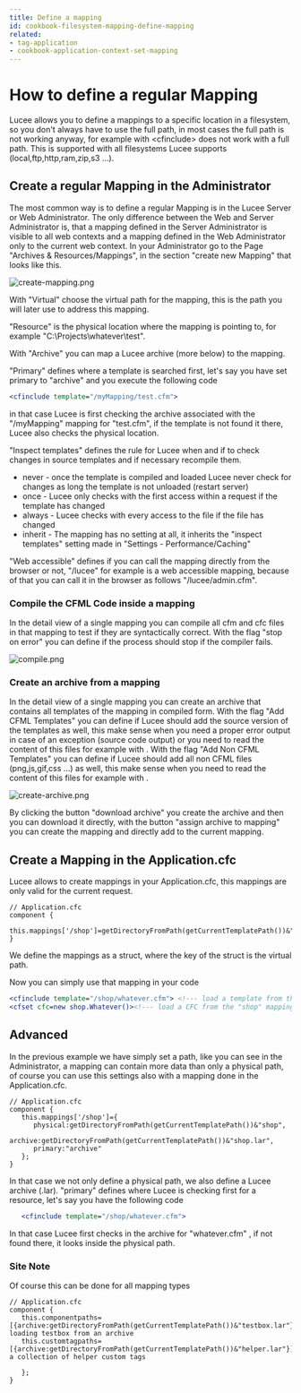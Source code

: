 ```yaml
---
title: Define a mapping
id: cookbook-filesystem-mapping-define-mapping
related:
- tag-application
- cookbook-application-context-set-mapping
---
```


# How to define a regular Mapping #

Lucee allows you to define a mappings to a specific location in a filesystem, so you don't always have to use the full path, in most cases the full path is not working anyway, for example with &LT;cfinclude&GT; does not work with a full path.
This is supported with all filesystems Lucee supports (local,ftp,http,ram,zip,s3 ...).

## Create a regular Mapping in the Administrator ##
The most common way is to define a regular Mapping is in the Lucee Server or Web Administrator.
The only difference between the Web and Server Administrator is, that a mapping defined in the Server Administrator is visible to all web contexts and a mapping defined in the Web Administrator only to the current web context.
In your Administrator go to the Page "Archives & Resources/Mappings", in the section "create new Mapping" that looks like this.

![create-mapping.png](https://bitbucket.org/repo/rX87Rq/images/4035761629-create-mapping.png)

With "Virtual" choose the virtual path for the mapping, this is the path you will later use to address this mapping.

"Resource" is the physical location where the mapping is pointing to, for example "C:\Projects\whatever\test".

With "Archive" you can map a Lucee archive (more below) to the mapping.

"Primary" defines where a template is searched first, let's say you have set primary to "archive" and you execute the following code

```coldfusion
<cfinclude template="/myMapping/test.cfm">
```
in that case Lucee is first checking the archive associated with the "/myMapping" mapping for "test.cfm", if the template is not found it there, Lucee also checks the physical location.

"Inspect templates" defines the rule for Lucee when and if to check changes in source templates and if necessary recompile them.

* never - once the template is compiled and loaded Lucee never check for changes as long the template is not unloaded (restart server)
* once - Lucee only checks with the first access within a request if the template has changed
* always - Lucee checks with every access to the file if the file has changed
* inherit - The mapping has no setting at all, it inherits the "inspect templates" setting made in "Settings - Performance/Caching"

"Web accessible" defines if you can call the mapping directly from the browser or not, "/lucee" for example is a web accessible mapping, because of that you can call it in the browser as follows "/lucee/admin.cfm".

### Compile the CFML Code inside a mapping ###

In the detail view of a single mapping you can compile all cfm and cfc files in that mapping to test if they are syntactically correct. With the flag "stop on error" you can define if the process should stop if the compiler fails.

![compile.png](https://bitbucket.org/repo/rX87Rq/images/362153996-compile.png)

### Create an archive from a mapping ###
In the detail view of a single mapping you can create an archive that contains all templates of the mapping in compiled form.
With the flag "Add CFML Templates" you can define if Lucee should add the source version of the templates as well, this make sense when you need a proper error output in case of an  exception (source code output) or you need to read the content of this files for example with <cffile>.
With the flag "Add Non CFML Templates"  you can define if Lucee should add all non CFML files (png,js,gif,css ...) as well, this make sense when you need to read the content of this files for example with <cffile>.

![create-archive.png](https://bitbucket.org/repo/rX87Rq/images/2720116188-create-archive.png)

By clicking the button "download archive" you create the archive and then you can download it directly, with the button "assign archive to mapping" you can create the mapping and directly add to the current mapping.


## Create a Mapping in the Application.cfc ##
Lucee allows to create mappings in your Application.cfc, this mappings are only valid for the current request.

```cfs
// Application.cfc
component {
    this.mappings['/shop']=getDirectoryFromPath(getCurrentTemplatePath())&"shop";
}
```
We define the mappings as a struct, where the key of the struct is the virtual path.

Now you can simply use that mapping in your code

```coldfusion
<cfinclude template="/shop/whatever.cfm"> <!--- load a template from the "shop" mapping --->
<cfset cfc=new shop.Whatever()><!--- load a CFC from the "shop" mapping (see also "this.componentpaths" for handling components)  --->
```
## Advanced ##
In the previous example we have simply set a path, like you can see in the Administrator, a mapping can contain more data than only a physical path, of course you can use this settings also with a mapping done in the Application.cfc.

```cfs
// Application.cfc
component {
   this.mappings['/shop']={
      physical:getDirectoryFromPath(getCurrentTemplatePath())&"shop",
      archive:getDirectoryFromPath(getCurrentTemplatePath())&"shop.lar",
      primary:"archive"
   };
}
```
In that case we not only define a physical path, we also define a Lucee archive (.lar). "primary" defines where Lucee is checking first for a resource, let's say you have the following code

```coldfusion
   <cfinclude template="/shop/whatever.cfm">
```
In that case Lucee first checks in the archive for "whatever.cfm" , if not found there, it looks inside the physical path.

### Site Note ###
Of course this can be done for all mapping types

```cfs
// Application.cfc
component {
   this.componentpaths=[{archive:getDirectoryFromPath(getCurrentTemplatePath())&"testbox.lar"}];// loading testbox from an archive
   this.customtagpaths=[{archive:getDirectoryFromPath(getCurrentTemplatePath())&"helper.lar"}];// a collection of helper custom tags

   };
}
```
